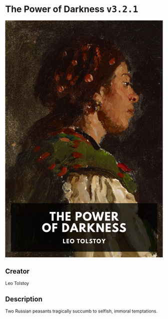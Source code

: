 
# The Power of Darkness <kbd>v3.2.1</kbd>

<center>
  <img src="./cover-1024.jpg"/>
</center>

## Creator
Leo Tolstoy

## Description
Two Russian peasants tragically succumb to selfish, immoral temptations.
